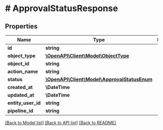 # # ApprovalStatusResponse

## Properties

Name | Type | Description | Notes
------------ | ------------- | ------------- | -------------
**id** | **string** |  |
**object_type** | [**\OpenAPI\Client\Model\ObjectType**](ObjectType.md) |  |
**object_id** | **string** |  |
**action_name** | **string** |  |
**status** | [**\OpenAPI\Client\Model\ApprovalStatusEnum**](ApprovalStatusEnum.md) |  |
**created_at** | **\DateTime** |  |
**updated_at** | **\DateTime** |  |
**entity_user_id** | **string** |  |
**pipeline_id** | **string** |  |

[[Back to Model list]](../../README.md#models) [[Back to API list]](../../README.md#endpoints) [[Back to README]](../../README.md)
